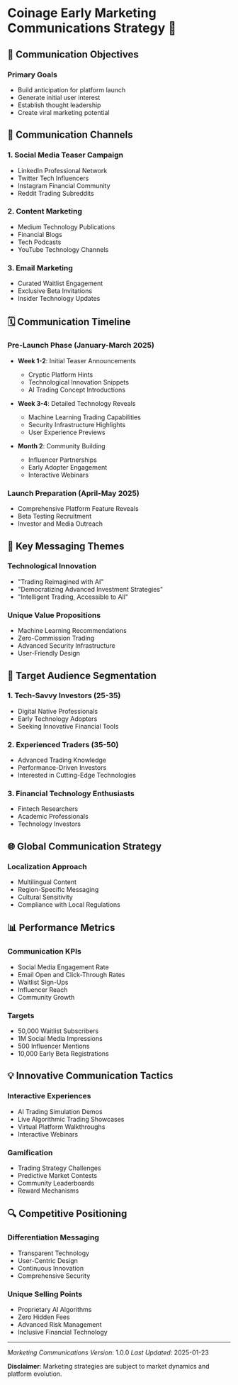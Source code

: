 # Coinage Early Marketing Communications Strategy 📣

## 🚀 Communication Objectives

### Primary Goals
- Build anticipation for platform launch
- Generate initial user interest
- Establish thought leadership
- Create viral marketing potential

## 📢 Communication Channels

### 1. Social Media Teaser Campaign
- LinkedIn Professional Network
- Twitter Tech Influencers
- Instagram Financial Community
- Reddit Trading Subreddits

### 2. Content Marketing
- Medium Technology Publications
- Financial Blogs
- Tech Podcasts
- YouTube Technology Channels

### 3. Email Marketing
- Curated Waitlist Engagement
- Exclusive Beta Invitations
- Insider Technology Updates

## 🗓️ Communication Timeline

### Pre-Launch Phase (January-March 2025)
- **Week 1-2**: Initial Teaser Announcements
  - Cryptic Platform Hints
  - Technological Innovation Snippets
  - AI Trading Concept Introductions

- **Week 3-4**: Detailed Technology Reveals
  - Machine Learning Trading Capabilities
  - Security Infrastructure Highlights
  - User Experience Previews

- **Month 2**: Community Building
  - Influencer Partnerships
  - Early Adopter Engagement
  - Interactive Webinars

### Launch Preparation (April-May 2025)
- Comprehensive Platform Feature Reveals
- Beta Testing Recruitment
- Investor and Media Outreach

## 📝 Key Messaging Themes

### Technological Innovation
- "Trading Reimagined with AI"
- "Democratizing Advanced Investment Strategies"
- "Intelligent Trading, Accessible to All"

### Unique Value Propositions
- Machine Learning Recommendations
- Zero-Commission Trading
- Advanced Security Infrastructure
- User-Friendly Design

## 🎯 Target Audience Segmentation

### 1. Tech-Savvy Investors (25-35)
- Digital Native Professionals
- Early Technology Adopters
- Seeking Innovative Financial Tools

### 2. Experienced Traders (35-50)
- Advanced Trading Knowledge
- Performance-Driven Investors
- Interested in Cutting-Edge Technologies

### 3. Financial Technology Enthusiasts
- Fintech Researchers
- Academic Professionals
- Technology Investors

## 🌐 Global Communication Strategy

### Localization Approach
- Multilingual Content
- Region-Specific Messaging
- Cultural Sensitivity
- Compliance with Local Regulations

## 📊 Performance Metrics

### Communication KPIs
- Social Media Engagement Rate
- Email Open and Click-Through Rates
- Waitlist Sign-Ups
- Influencer Reach
- Community Growth

### Targets
- 50,000 Waitlist Subscribers
- 1M Social Media Impressions
- 500 Influencer Mentions
- 10,000 Early Beta Registrations

## 💡 Innovative Communication Tactics

### Interactive Experiences
- AI Trading Simulation Demos
- Live Algorithmic Trading Showcases
- Virtual Platform Walkthroughs
- Interactive Webinars

### Gamification
- Trading Strategy Challenges
- Predictive Market Contests
- Community Leaderboards
- Reward Mechanisms

## 🔍 Competitive Positioning

### Differentiation Messaging
- Transparent Technology
- User-Centric Design
- Continuous Innovation
- Comprehensive Security

### Unique Selling Points
- Proprietary AI Algorithms
- Zero Hidden Fees
- Advanced Risk Management
- Inclusive Financial Technology

---

*Marketing Communications Version*: 1.0.0
*Last Updated*: 2025-01-23

**Disclaimer**: Marketing strategies are subject to market dynamics and platform evolution.
